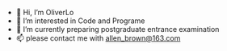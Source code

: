 - 👋 Hi, I’m OliverLo
- 👀 I’m interested in Code and Programe
- 🌱 I’m currently preparing postgraduate entrance examination
- 📫 please contact me with allen_brown@163.com

<!---
Allen-byte/Allen-byte is a ✨ special ✨ repository because its `README.md` (this file) appears on your GitHub profile.
You can click the Preview link to take a look at your changes.
--->
